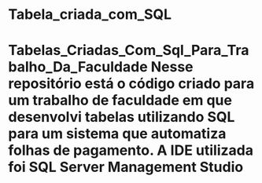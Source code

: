 # Tabela_criada_com_SQL
# Tabelas_Criadas_Com_Sql_Para_Trabalho_Da_Faculdade Nesse repositório está o código criado para um trabalho de faculdade em que desenvolvi tabelas utilizando SQL para um sistema que automatiza folhas de pagamento.   A IDE utilizada foi SQL Server Management Studio 

